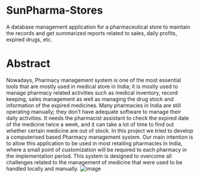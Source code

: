 # SunPharma-Stores
A database management application for a pharmaceutical store to maintain the records and get summarized reports related to sales, daily profits, expired drugs, etc.

# Abstract
Nowadays, Pharmacy management system is one of the most essential tools that are mostly used in medical store in India; it is mostly used to manage pharmacy related activities such as medical inventory, record keeping, sales management as well as managing the drug stock and information of the expired medicines. Many pharmacies in India are still operating manually; they don’t have adequate software to manage their daily activities. It needs the pharmacist assistant to check the expired date of the medicine twice a week, and it can take a lot of time to find out whether certain medicine are out of stock.
In this project we tried to develop a computerised based Pharmacy management system. Our main intention is to allow this application to be used in most retailing pharmacies in India, where a small point of customization will be required to each pharmacy in the implementation period. This system is designed to overcome all challenges related to the management of medicine that were used to be handled locally and manually. 
![image](https://user-images.githubusercontent.com/56514070/127671116-d000fcd0-d0dc-4319-a1b7-31383c5f5103.png)

